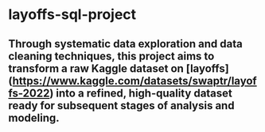 # layoffs-sql-project

## Through systematic data exploration and data cleaning techniques, this project aims to transform a raw Kaggle dataset on [layoffs] (https://www.kaggle.com/datasets/swaptr/layoffs-2022) into a refined, high-quality dataset ready for subsequent stages of analysis and modeling.
